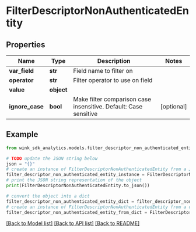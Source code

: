 # FilterDescriptorNonAuthenticatedEntity


## Properties

Name | Type | Description | Notes
------------ | ------------- | ------------- | -------------
**var_field** | **str** | Field name to filter on | 
**operator** | **str** | Filter operator to use on field | 
**value** | **object** |  | 
**ignore_case** | **bool** | Make filter comparison case insensitive. Default: Case sensitive  | [optional] 

## Example

```python
from wink_sdk_analytics.models.filter_descriptor_non_authenticated_entity import FilterDescriptorNonAuthenticatedEntity

# TODO update the JSON string below
json = "{}"
# create an instance of FilterDescriptorNonAuthenticatedEntity from a JSON string
filter_descriptor_non_authenticated_entity_instance = FilterDescriptorNonAuthenticatedEntity.from_json(json)
# print the JSON string representation of the object
print(FilterDescriptorNonAuthenticatedEntity.to_json())

# convert the object into a dict
filter_descriptor_non_authenticated_entity_dict = filter_descriptor_non_authenticated_entity_instance.to_dict()
# create an instance of FilterDescriptorNonAuthenticatedEntity from a dict
filter_descriptor_non_authenticated_entity_from_dict = FilterDescriptorNonAuthenticatedEntity.from_dict(filter_descriptor_non_authenticated_entity_dict)
```
[[Back to Model list]](../README.md#documentation-for-models) [[Back to API list]](../README.md#documentation-for-api-endpoints) [[Back to README]](../README.md)


